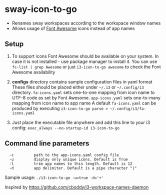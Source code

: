 
# sway-icon-to-go

- Renames sway workspaces according to the workspace window names
- Allows usage of [Font Awesome](https://origin.fontawesome.com/icons?d=gallery) icons instead of app names

## Setup
1. To support icons Font Awesome should be available on your system. In case it is not installed - use package manager to install it.
You can use `fc-list | grep Awesome` or just `i3-icon-to-go awesome` to check the Font Awesome availability

2. **configs** directory contains sample configuration files in yaml format
These files should be placed either under `~/.i3` or `~/.config/i3` directory.
`fa-icons.yaml` sets one-to-one mapping from icon name to UTF-8 code as set by Font Awesome.
`app-icons.yaml` sets one-to-many mapping from icon name to app name
A default `fa-icons.yaml` can be produced by executing `i3-icon-to-go parse > ~/.config/i3/fa-icons.yaml`

3. Just place the executable file anywhere and add this line to your i3 config:
`exec_always --no-startup-id i3-icon-to-go` 

## Command line parameters
```
  -c         path to the app-icons.yaml config file
  -u         display only unique icons. Default is True
  -l         trim app names to this length. Default is 12
  -d         app delimiter. Default is a pipe character "|"
```
Sample usage: `./i3-icon-to-go -u=true -d='+'`


Inspired by https://github.com/cboddy/i3-workspace-names-daemon
